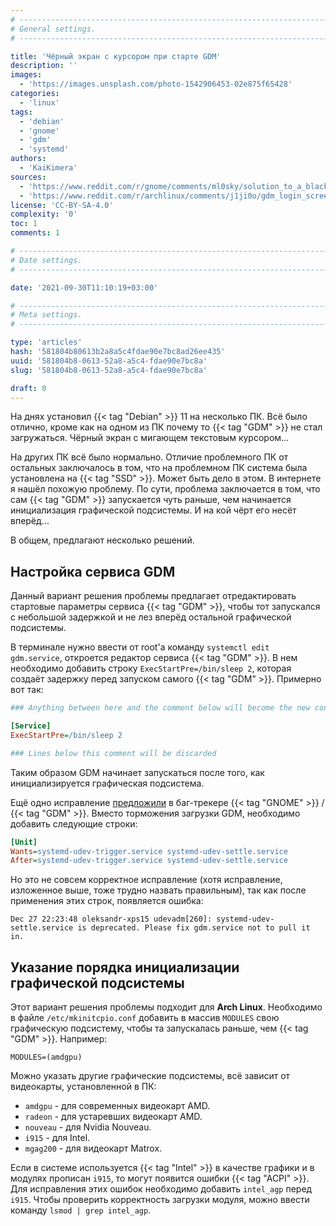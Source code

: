 ```yaml
---
# -------------------------------------------------------------------------------------------------------------------- #
# General settings.
# -------------------------------------------------------------------------------------------------------------------- #

title: 'Чёрный экран с курсором при старте GDM'
description: ''
images:
  - 'https://images.unsplash.com/photo-1542906453-02e875f65428'
categories:
  - 'linux'
tags:
  - 'debian'
  - 'gnome'
  - 'gdm'
  - 'systemd'
authors:
  - 'KaiKimera'
sources:
  - 'https://www.reddit.com/r/gnome/comments/ml0sky/solution_to_a_black_screen_on_boot_problem_after/'
  - 'https://www.reddit.com/r/archlinux/comments/j1ji0o/gdm_login_screen_doesnt_show_until_switching_tty/'
license: 'CC-BY-SA-4.0'
complexity: '0'
toc: 1
comments: 1

# -------------------------------------------------------------------------------------------------------------------- #
# Date settings.
# -------------------------------------------------------------------------------------------------------------------- #

date: '2021-09-30T11:10:19+03:00'

# -------------------------------------------------------------------------------------------------------------------- #
# Meta settings.
# -------------------------------------------------------------------------------------------------------------------- #

type: 'articles'
hash: '581804b80613b2a8a5c4fdae90e7bc8ad26ee435'
uuid: '581804b8-0613-52a8-a5c4-fdae90e7bc8a'
slug: '581804b8-0613-52a8-a5c4-fdae90e7bc8a'

draft: 0
---
```


На днях установил {{< tag "Debian" >}} 11 на несколько ПК. Всё было отлично, кроме как на одном из ПК почему то {{< tag "GDM" >}} не стал загружаться. Чёрный экран с мигающем текстовым курсором...

<!--more-->

На других ПК всё было нормально. Отличие проблемного ПК от остальных заключалось в том, что на проблемном ПК система была установлена на {{< tag "SSD" >}}. Может быть дело в этом. В интернете я нашёл похожую проблему. По сути, проблема заключается в том, что сам {{< tag "GDM" >}} запускается чуть раньше, чем начинается инициализация графической подсистемы. И на кой чёрт его несёт вперёд...

В общем, предлагают несколько решений.

## Настройка сервиса GDM

Данный вариант решения проблемы предлагает отредактировать стартовые параметры сервиса {{< tag "GDM" >}}, чтобы тот запускался с небольшой задержкой и не лез вперёд остальной графической подсистемы.

В терминале нужно ввести от root'а команду `systemctl edit gdm.service`, откроется редактор сервиса {{< tag "GDM" >}}. В нем необходимо добавить строку `ExecStartPre=/bin/sleep 2`, которая создаёт задержку перед запуском самого {{< tag "GDM" >}}. Примерно вот так:

```ini
### Anything between here and the comment below will become the new contents of the file

[Service]
ExecStartPre=/bin/sleep 2

### Lines below this comment will be discarded
```

Таким образом GDM начинает запускаться после того, как инициализируется графическая подсистема.

Ещё одно исправление [предложили](https://gitlab.gnome.org/GNOME/gdm/-/issues/662#note_993169) в баг-трекере {{< tag "GNOME" >}} / {{< tag "GDM" >}}. Вместо торможения загрузки GDM, необходимо добавить следующие строки:

```ini
[Unit]
Wants=systemd-udev-trigger.service systemd-udev-settle.service
After=systemd-udev-trigger.service systemd-udev-settle.service
```

Но это не совсем корректное исправление (хотя исправление, изложенное выше, тоже трудно назвать правильным), так как после применения этих строк, появляется ошибка:

```terminal {os="linux"}
Dec 27 22:23:48 oleksandr-xps15 udevadm[260]: systemd-udev-settle.service is deprecated. Please fix gdm.service not to pull it in.
```

## Указание порядка инициализации графической подсистемы

Этот вариант решения проблемы подходит для **Arch Linux**. Необходимо в файле `/etc/mkinitcpio.conf` добавить в массив `MODULES` свою графическую подсистему, чтобы та запускалась раньше, чем {{< tag "GDM" >}}. Например:

```text
MODULES=(amdgpu)
```

Можно указать другие графические подсистемы, всё зависит от видеокарты, установленной в ПК:

- `amdgpu` - для современных видеокарт AMD.
- `radeon` - для устаревших видеокарт AMD.
- `nouveau` - для Nvidia Nouveau.
- `i915` - для Intel.
- `mgag200` - для видеокарт Matrox.

Если в системе используется {{< tag "Intel" >}} в качестве графики и в модулях прописан `i915`, то могут появится ошибки {{< tag "ACPI" >}}. Для исправления этих ошибок необходимо добавить `intel_agp` перед `i915`. Чтобы проверить корректность загрузки модуля, можно ввести команду `lsmod | grep intel_agp`.
